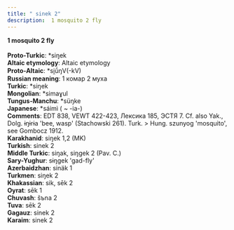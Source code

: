 ```yaml
---
title: " sinek 2"
description:  1 mosquito 2 fly
---
```

<strong> 1 mosquito 2 fly</strong><br><br>
<strong>Proto-Turkic</strong>:  *siŋek<br>
<strong>Altaic etymology</strong>:  Altaic etymology<br>
<strong> Proto-Altaic</strong>:  *si̯ŭ́ŋV(-kV)<br>
<strong>Russian meaning</strong>:  1 комар 2 муха<br>
<strong>Turkic</strong>:  *siŋek<br>
<strong>Mongolian</strong>:  *simaɣul<br>
<strong>Tungus-Manchu</strong>:  *süŋke<br>
<strong>Japanese</strong>:  *sáimì ( ~ -ia-)<br>
<strong>Comments</strong>:  EDT 838, VEWT 422-423, Лексика 185, ЭСТЯ 7. Cf. also Yak., Dolg. ɨŋɨrɨa 'bee, wasp' (Stachowski 261). Turk. > Hung. szunyog 'mosquito', see Gombocz 1912.<br>
<strong>Karakhanid</strong>:  siŋek 1,2 (MK)<br>
<strong>Turkish</strong>:  sinek 2<br>
<strong>Middle Turkic</strong>:  siŋak, siŋgek 2 (Pav. C.)<br>
<strong>Sary-Yughur</strong>:  sɨŋgek 'gad-fly'<br>
<strong>Azerbaidzhan</strong>:  sinäk 1<br>
<strong>Turkmen</strong>:  siŋek 2<br>
<strong>Khakassian</strong>:  sik, sēk 2<br>
<strong>Oyrat</strong>:  sēk 1<br>
<strong>Chuvash</strong>:  šъna 2<br>
<strong>Tuva</strong>:  sēk 2<br>
<strong>Gagauz</strong>:  sinek 2<br>
<strong>Karaim</strong>:  sinek 2<br>


